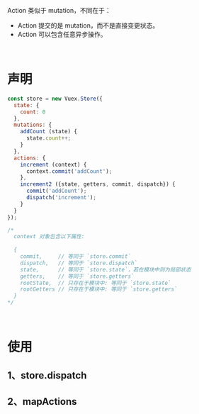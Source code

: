 Action 类似于 mutation，不同在于：

- Action 提交的是 mutation，而不是直接变更状态。
- Action 可以包含任意异步操作。

<br>

# 声明

```js
const store = new Vuex.Store({
  state: {
    count: 0
  },
  mutations: {
    addCount (state) {
      state.count++;
    }
  },
  actions: {
    increment (context) {
      context.commit('addCount');
    },
    increment2 ({state, getters, commit, dispatch}) {
      commit('addCount');
      dispatch('increment');
    }
  }
});

/* 
  context 对象包含以下属性:
  
  {
    commit,     // 等同于 `store.commit`
    dispatch,   // 等同于 `store.dispatch`  
    state,      // 等同于 `store.state`，若在模块中则为局部状态
    getters,    // 等同于 `store.getters`
    rootState,  // 只存在于模块中: 等同于 `store.state`
    rootGetters // 只存在于模块中: 等同于 `store.getters`
  }
*/
```

<br>

# 使用

## 1、store.dispatch

## 2、mapActions
